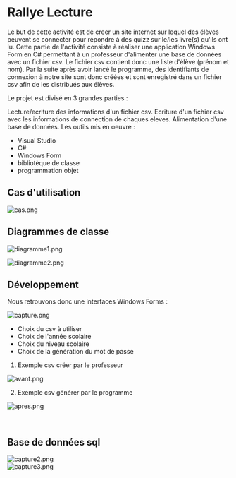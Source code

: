<h1>Rallye Lecture</h1>
Le but de cette activité est de creer un site internet sur lequel des élèves peuvent se connecter pour répondre à des quizz sur le/les livre(s) qu'ils ont lu. Cette partie de l'activité consiste à réaliser une application Windows Form en C# permettant à un professeur d'alimenter une base de données avec un fichier csv. Le fichier csv contient donc une liste d'élève (prénom et nom). Par la suite après avoir lancé le programme, des identifiants de connexion à notre site sont donc créées et sont enregistré dans un fichier csv afin de les distribués aux élèves.

Le projet est divisé en 3 grandes parties :

Lecture/ecriture des informations d'un fichier csv.
Ecriture d'un fichier csv avec les informations de connection de chaques eleves.
Alimentation d'une base de données.
Les outils mis en oeuvre :

* Visual Studio
* C#
* Windows Form
* bibliotèque de classe
* programmation objet

<h2>Cas d'utilisation</h2>

![cas.png](https://image.noelshack.com/fichiers/2019/16/5/1555661769-capture.png)<br>

<h2>Diagrammes de classe</h2>

![diagramme1.png](https://image.noelshack.com/fichiers/2019/16/5/1555661772-capture2.png)<br>

![diagramme2.png](https://image.noelshack.com/fichiers/2019/16/5/1555661774-capture3.png)<br>

<h2>Développement</h2>


Nous retrouvons donc une interfaces Windows Forms :

![capture.png](https://image.noelshack.com/fichiers/2019/15/3/1554852483-capture.png)<br>


<ul>
  <li>Choix du csv à utiliser</li>
  <li>Choix de l'année scolaire</li>
  <li>Choix du niveau scolaire</li>
  <li>Choix de la génération du mot de passe</li>
</ul>



1. Exemple csv créer par le professeur

![avant.png](https://image.noelshack.com/fichiers/2019/16/5/1555667248-capture4.png)<br>

2. Exemple csv générer par le programme

![apres.png](https://image.noelshack.com/fichiers/2019/16/5/1555667252-capture5.png)<br>

<br>
<h2>Base de données sql</h2>

![capture2.png](https://image.noelshack.com/fichiers/2019/15/3/1554853662-sans-titre.png)<br>
![capture3.png](https://image.noelshack.com/fichiers/2019/15/3/1554853750-capture2.png)<br>
